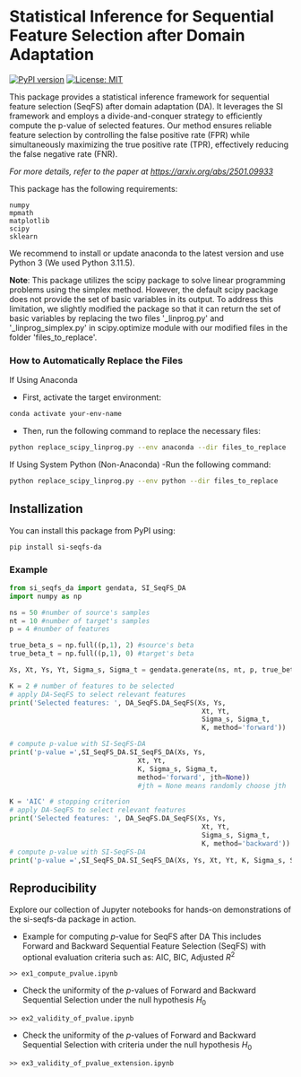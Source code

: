 # Statistical Inference for Sequential Feature Selection after Domain Adaptation

[![PyPI version](https://badge.fury.io/py/si-seqfs-da.svg)](https://badge.fury.io/py/si-seqfs-da)
[![License: MIT](https://img.shields.io/badge/License-MIT-yellow.svg)](https://opensource.org/licenses/MIT)

This package provides a statistical inference framework for sequential feature selection (SeqFS) after domain adaptation (DA). It leverages the SI framework and employs a divide-and-conquer strategy to efficiently compute the p-value of selected features. Our method ensures reliable feature selection by controlling the false positive rate (FPR) while simultaneously maximizing the true positive rate (TPR), effectively reducing the false negative rate (FNR).

*For more details, refer to the paper at https://arxiv.org/abs/2501.09933*

This package has the following requirements:

    numpy
    mpmath
    matplotlib
    scipy
    sklearn

We recommend to install or update anaconda to the latest version and use Python 3 (We used Python 3.11.5).

**Note**: This package utilizes the scipy package to solve linear programming problems using the simplex method. However, the default scipy package does not provide the set of basic variables in its output. To address this limitation, we slightly modified the package so that it can return the set of basic variables by replacing the two files '_linprog.py' and '_linprog_simplex.py' in scipy.optimize module with our modified files in the folder 'files_to_replace'.


### How to Automatically Replace the Files  
If Using Anaconda
- First, activate the target environment:  
```sh
conda activate your-env-name
```
- Then, run the following command to replace the necessary files:

``` sh
python replace_scipy_linprog.py --env anaconda --dir files_to_replace
```

If Using System Python (Non-Anaconda)
-Run the following command:

```sh
python replace_scipy_linprog.py --env python --dir files_to_replace
```

## Installization

You can install this package from PyPI using:

`pip install si-seqfs-da`

### Example
```python 
from si_seqfs_da import gendata, SI_SeqFS_DA
import numpy as np

ns = 50 #number of source's samples
nt = 10 #number of target's samples
p = 4 #number of features

true_beta_s = np.full((p,1), 2) #source's beta
true_beta_t = np.full((p,1), 0) #target's beta

Xs, Xt, Ys, Yt, Sigma_s, Sigma_t = gendata.generate(ns, nt, p, true_beta_s, true_beta_t)

K = 2 # number of features to be selected
# apply DA-SeqFS to select relevant features
print('Selected features: ', DA_SeqFS.DA_SeqFS(Xs, Ys,
                                                Xt, Yt,
                                                Sigma_s, Sigma_t,
                                                K, method='forward'))

# compute p-value with SI-SeqFS-DA 
print('p-value =',SI_SeqFS_DA.SI_SeqFS_DA(Xs, Ys, 
                                Xt, Yt, 
                                K, Sigma_s, Sigma_t, 
                                method='forward', jth=None)) 
                                #jth = None means randomly choose jth

K = 'AIC' # stopping criterion
# apply DA-SeqFS to select relevant features
print('Selected features: ', DA_SeqFS.DA_SeqFS(Xs, Ys, 
                                                Xt, Yt, 
                                                Sigma_s, Sigma_t,
                                                K, method='backward'))
# compute p-value with SI-SeqFS-DA 
print('p-value =',SI_SeqFS_DA.SI_SeqFS_DA(Xs, Ys, Xt, Yt, K, Sigma_s, Sigma_t, method='backward', jth=1))
```

## Reproducibility

Explore our collection of Jupyter notebooks for hands-on demonstrations of the si-seqfs-da package in action.

- Example for computing $p$-value for SeqFS after DA
This includes Forward and Backward Sequential Feature Selection (SeqFS) with optional evaluation criteria such as: AIC, BIC, Adjusted $R^2$
```
>> ex1_compute_pvalue.ipynb
```

- Check the uniformity of the $p$-values of Forward and Backward Sequential Selection under the null hypothesis $H_0$
```
>> ex2_validity_of_pvalue.ipynb
```

- Check the uniformity of the $p$-values of Forward and Backward Sequential Selection with criteria under the null hypothesis $H_0$
```
>> ex3_validity_of_pvalue_extension.ipynb
```